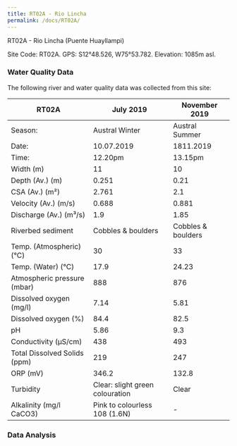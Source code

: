 ```yaml
---
title: RT02A - Rio Lincha
permalink: /docs/RT02A/
---
```

RT02A - Rio Lincha (Puente Huayllampi)

Site Code: RT02A.  GPS: S12°48.526, W75°53.782. Elevation:
1085m asl.

### Water Quality Data

The following river and water quality data was collected from this site:

| RT02A                        | July 2019                     | November 2019            |
|------------------------------|-------------------------------|--------------------------|
| Season:                      | Austral Winter                | Austral Summer           |
| Date:                        | 10.07.2019                    | 1811.2019                |
| Time:                        | 12.20pm                       | 13.15pm                  |
| Width (m)                    | 11                            | 10                       |
| Depth (Av.) (m)              | 0.251                         | 0.21                     |
| CSA (Av.) (m²)               | 2.761                         | 2.1                      |
| Velocity (Av.) (m/s)         | 0.688                         | 0.881                    |
| Discharge (Av.) (m³/s)       | 1.9                           | 1.85                     |
| Riverbed sediment            | Cobbles & boulders            | Cobbles & boulders       |
| Temp. (Atmospheric) (°C)     | 30                            | 33                       |
| Temp. (Water) (°C)           | 17.9                          | 24.23                    |
| Atmospheric pressure (mbar)  | 888                           | 876                      |
| Dissolved oxygen (mg/l)      | 7.14                          | 5.81                     |
| Dissolved oxygen (%)         | 84.4                          | 82.5                     |
| pH                           | 5.86                          | 9.3                      |
| Conductivity (µS/cm)         | 438                           | 493                      |
| Total Dissolved Solids (ppm) | 219                           | 247                      |
| ORP (mV)                     | 346.2                         | 132.8                    |
| Turbidity                    | Clear: slight green colouration| Clear                  |
| Alkalinity (mg/l CaCO3)      | Pink to colourless 108 (1.6N) |  -                       |

### Data Analysis
